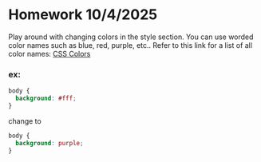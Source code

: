 # Homework 10/4/2025

Play around with changing colors in the style section. You can use worded color names such as blue, red, purple, etc..
Refer to this link for a list of all color names: [CSS Colors](https://www.w3schools.com/cssref/css_colors.php)

### ex:
```css
body {
  background: #fff;
} 
```
change to
```css
body {
  background: purple;
}
```
